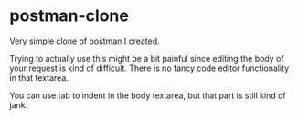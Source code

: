 # postman-clone
Very simple clone of postman I created.

Trying to actually use this might be a bit painful since editing the body of your request is kind of difficult. There is no fancy code editor functionality in that textarea.

You can use tab to indent in the body textarea, but that part is still kind of jank.
